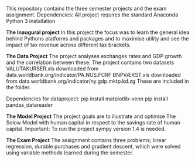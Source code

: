 This repository contains the three semester projects and the exam assignment. 
Dependencies: All project requires the standard Anaconda Python 3 installation

**The Inaugural project** 
In this project the focus was to learn the general idea behind Pythons platforms and packages and to maximise utility and see the impact of tax revenue across different tax brackets. 

**The Data Project**
The project analyses exchanges rates and GDP growth and the correlation between these. The project contains two datasets 
VALUTAKURSER.xls downloaded from data.worldbank.org/indicator/PA.NUS.FCRF
BNPVÆKST.xls downloaded from data.worldbank.org/indicator/ny.gdp.mktp.kd.zg
These are included in the folder. 

Dependencies for dataproject:
pip install matplotlib-venn
pip install pandas_datareader

**The Model Project** 
The project goals are to illustrate and optimise The Solow Model with human capital in respect to the savings rate of human capital. 
Important: To run the project sympy version 1.4 is needed. 

**The Exam Project**
The assignment contains three problems; linear regression, durable purchases and gradient descent, which were solved using variable methods learned during the semester.